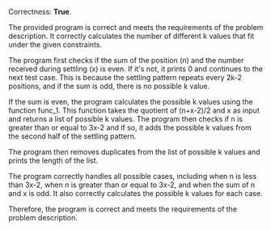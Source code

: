 Correctness: **True**.

The provided program is correct and meets the requirements of the problem description. It correctly calculates the number of different k values that fit under the given constraints.

The program first checks if the sum of the position (n) and the number received during settling (x) is even. If it's not, it prints 0 and continues to the next test case. This is because the settling pattern repeats every 2k-2 positions, and if the sum is odd, there is no possible k value.

If the sum is even, the program calculates the possible k values using the function func_1. This function takes the quotient of (n+x-2)/2 and x as input and returns a list of possible k values. The program then checks if n is greater than or equal to 3x-2 and if so, it adds the possible k values from the second half of the settling pattern.

The program then removes duplicates from the list of possible k values and prints the length of the list.

The program correctly handles all possible cases, including when n is less than 3x-2, when n is greater than or equal to 3x-2, and when the sum of n and x is odd. It also correctly calculates the possible k values for each case.

Therefore, the program is correct and meets the requirements of the problem description.